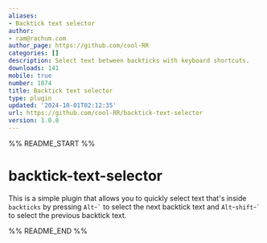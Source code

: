 ```yaml
---
aliases:
- Backtick text selector
author:
- ram@rachum.com
author_page: https://github.com/cool-RR
categories: []
description: Select text between backticks with keyboard shortcuts.
downloads: 141
mobile: true
number: 1874
title: Backtick text selector
type: plugin
updated: '2024-10-01T02:12:35'
url: https://github.com/cool-RR/backtick-text-selector
version: 1.0.8
---
```


%% README_START %%

# backtick-text-selector

This is a simple plugin that allows you to quickly select text that's inside `backticks` by pressing `Alt`-`` ` `` to select the next backtick text and `Alt`-`shift`-`` ` `` to select the previous backtick text.


%% README_END %%